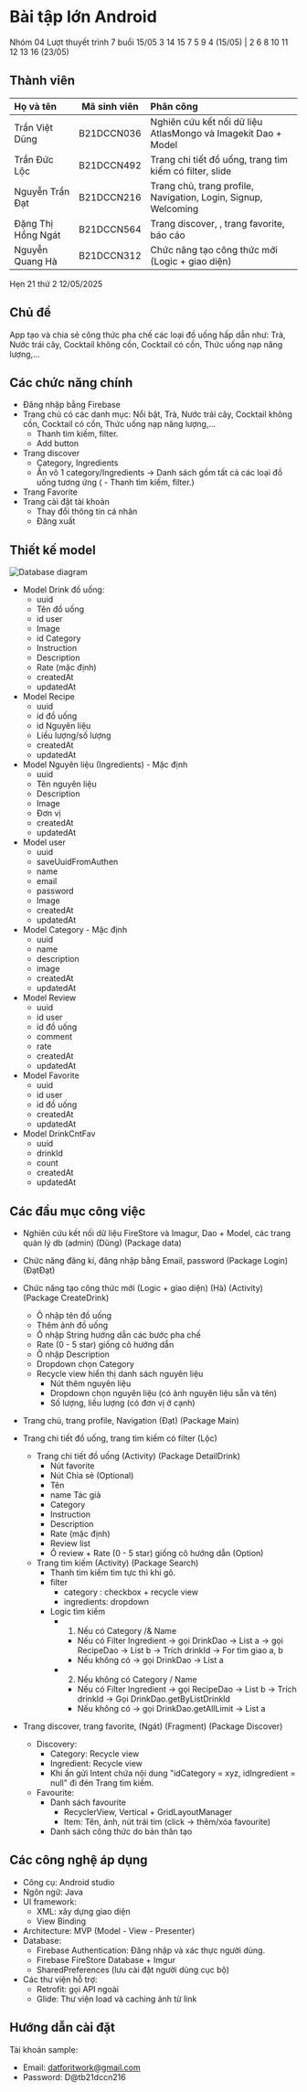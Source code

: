 # Bài tập lớn Android

Nhóm 04
Lượt thuyết trình 7 buổi 15/05
3 14 15 7 5 9 4 (15/05) | 2 6 8 10 11 12 13 16 (23/05)
## Thành viên

| Họ và tên          | Mã sinh viên | Phân công                                                     |
| :----------------- | :----------: | :------------------------------------------------------------ |
| Trần Việt Dũng     |  B21DCCN036  | Nghiên cứu kết nối dữ liệu AtlasMongo và Imagekit Dao + Model |
| Trần Đức Lộc       |  B21DCCN492  | Trang chi tiết đồ uống, trang tìm kiếm có filter, slide             |
| Nguyễn Trần Đạt    |  B21DCCN216  | Trang chủ, trang profile, Navigation, Login, Signup, Welcoming        |
| Đặng Thị Hồng Ngát |  B21DCCN564  | Trang discover, , trang favorite, báo cáo                         |
| Nguyễn Quang Hà    |  B21DCCN312  | Chức năng tạo công thức mới (Logic + giao diện)               |

Hẹn 21 thứ 2 12/05/2025

## Chủ đề

App tạo và chia sẻ công thức pha chế các loại đồ uống hấp dẫn như: Trà, Nước trái cây, Cocktail không cồn, Cocktail có cồn, Thức uống nạp năng lượng,...

## Các chức năng chính

- Đăng nhập bằng Firebase
- Trang chủ có các danh mục: Nổi bật, Trà, Nước trái cây, Cocktail không cồn, Cocktail có cồn, Thức uống nạp năng lượng,...
  - Thanh tìm kiếm, filter.
  - Add button
- Trang discover
  - Category, Ingredients
  - Ấn vô 1 category/Ingredients -> Danh sách gồm tất cả các loại đồ uống tương ứng (  - Thanh tìm kiếm, filter.)
- Trang Favorite
- Trang cài đặt tài khoản
  - Thay đổi thông tin cá nhân
  - Đăng xuất

## Thiết kế model

![Database diagram](Database_diagram.png)

- Model Drink đồ uống:
  - uuid
  - Tên đồ uống
  - id user
  - Image
  - id Category
  - Instruction
  - Description
  - Rate (mặc định)
  - createdAt
  - updatedAt
- Model Recipe
  - uuid
  - id đồ uống
  - id Nguyên liệu
  - Liều lượng/số lượng
  - createdAt
  - updatedAt
- Model Nguyên liệu (Ingredients) - Mặc định
  - uuid
  - Tên nguyên liệu
  - Description
  - Image
  - Đơn vị
  - createdAt
  - updatedAt
- Model user
  - uuid
  - saveUuidFromAuthen
  - name
  - email
  - password
  - Image
  - createdAt
  - updatedAt
- Model Category - Mặc định
  - uuid
  - name
  - description
  - image
  - createdAt
  - updatedAt
- Model Review
  - uuid
  - id user
  - id đồ uống
  - comment
  - rate
  - createdAt
  - updatedAt
- Model Favorite
  - uuid
  - id user
  - id đồ uống
  - createdAt
  - updatedAt
- Model DrinkCntFav
  - uuid
  - drinkId
  - count
  - createdAt
  - updatedAt

## Các đầu mục công việc
- Nghiên cứu kết nối dữ liệu FireStore và Imagur, Dao + Model, các trang quản lý db (admin) (Dũng) (Package data)
- Chức năng đăng kí, đăng nhập bằng Email, password (Package Login) (ĐạtĐạt)
- Chức năng tạo công thức mới (Logic + giao diện) (Hà) (Activity) (Package CreateDrink)
  - Ô nhập tên đồ uống
  - Thêm ảnh đồ uống
  - Ô nhập String hướng dẫn các bước pha chế
  - Rate (0 - 5 star) giống cô hướng dẫn
  - Ô nhập Description
  - Dropdown chọn Category
  - Recycle view hiển thị danh sách nguyên liệu
    - Nút thêm nguyên liệu
    - Dropdown chọn nguyên liệu (có ảnh nguyên liệu sẵn và tên)
    - Số lượng, liều lượng (có đơn vị ở cạnh)

- Trang chủ, trang profile, Navigation (Đạt) (Package Main)

- Trang chi tiết đồ uống, trang tìm kiếm có filter (Lộc) 
  - Trang chi tiết đồ uống (Activity) (Package DetailDrink)
    - Nút favorite
    - Nút Chia sẻ (Optional)
    - Tên
    - name Tác giả
    - Category
    - Instruction
    - Description
    - Rate (mặc định)
    - Review list
    - Ô review + Rate (0 - 5 star) giống cô hướng dẫn (Option)
  - Trang tìm kiếm (Activity) (Package Search)
    - Thanh tìm kiếm tìm tực thì khi gõ.
    - filter
      - category : checkbox + recycle view
      - ingredients: dropdown
    - Logic tìm kiếm
      - 1. Nếu có Category /& Name
          - Nếu có Filter Ingredient
              -> gọi DrinkDao -> List<Drink> a
              -> gọi RecipeDao -> List<Recipe> b  -> Trích drinkId
              -> For tìm giao a, b
          - Nếu không có
              -> gọi DrinkDao -> List<Drink> a
      - 2. Nếu không có Category / Name
          - Nếu có Filter Ingredient
              -> gọi RecipeDao -> List<Recipe> b  -> Trích drinkId
              -> Gọi DrinkDao.getByListDrinkId
          - Nếu không có
              -> gọi DrinkDao.getAllLimit -> List<Drink> a




- Trang discover, trang favorite, (Ngát) (Fragment) (Package Discover)
  - Discovery:
    - Category: Recycle view
    - Ingredient: Recycle view
    - Khi ấn gửi Intent chứa nội dung 
          "idCategory = xyz, idIngredient = null" đi đén Trang tìm kiếm.
  - Favourite:
    - Danh sách favourite
      - RecyclerView, Vertical + GridLayoutManager
      - Item: Tên, ảnh, nút trái tim (click -> thêm/xóa favourite)
    - Danh sách công thức do bản thân tạo



## Các công nghệ áp dụng
- Công cụ: Android studio
- Ngôn ngữ: Java
- UI framework: 
  - XML: xây dựng giao diện
  - View Binding
- Architecture: MVP (Model - View - Presenter)
- Database: 
  - Firebase Authentication: Đăng nhập và xác thực người dùng.
  - Firebase FireStore Database + Imgur
  - SharedPreferences (lưu cài đặt người dùng cục bộ)
- Các thư viện hỗ trợ:
  - Retrofit: gọi API ngoài
  - Glide: Thư viện load và caching ảnh từ link
## Hướng dẫn cài đặt

Tài khoản sample:
- Email: datforitwork@gmail.com
- Password: D@tb21dccn216
